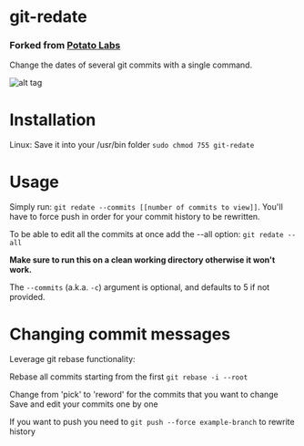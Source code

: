 # git-redate
### Forked from [Potato Labs](http://taterlabs.com)

Change the dates of several git commits with a single command.

![alt tag](http://oi68.tinypic.com/3ud82.jpg)

# Installation

Linux: 
Save it into your /usr/bin folder
```sudo chmod 755 git-redate```

# Usage

Simply run: `git redate --commits [[number of commits to view]]`.  You'll have to force push in order for your commit history to be rewritten.

To be able to edit all the commits at once add the --all option: `git redate --all`

**Make sure to run this on a clean working directory otherwise it won't work.**

The `--commits` (a.k.a. `-c`) argument is optional, and defaults to 5 if not provided.


# Changing commit messages

Leverage git rebase functionality:

Rebase all commits starting from the first
```git rebase -i --root```

Change from 'pick' to 'reword' for the commits that you want to change
Save and edit your commits one by one

If you want to push you need to
```git push --force example-branch```
to rewrite history 
